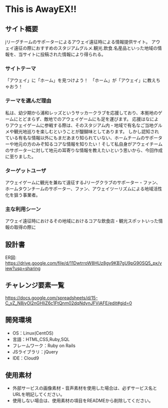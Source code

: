 # This is AwayEX!!

## サイト概要
jリーグチームのサポーターによるアウェイ遠征時による情報提供サイト。
アウェイ遠征の際におすすめのスタジアムグルメ.観光.飲食.名産品といった地域の情報を、当サイトに投稿された情報により得られる。


### サイトテーマ
 「アウェイ」に「ホーム」を見つけよう！　「ホーム」が「アウェイ」に教えちゃおう！

### テーマを選んだ理由
私は、幼少期から浦和レッズというサッカークラブを応援しており、本拠地のゲームにとどまらず、敵地でのアウェイゲームにも足を運びます。
応援はなによりアウェイゲームに参戦する際は、そのスタジアム内・地域で有名なご当地グルメや観光地巡りを楽しむということが醍醐味としてあります。
しかし認知されている有名な情報以外にもまだあまり知られていない、ホームチームのサポーターや地元の方のみぞ知るコアな情報を知りたい！そして私自身がアウェイチームのサポーターに対して地元の耳寄りな情報を教えたいという思いから、今回作成に至りました。

### ターゲットユーザ
アウェイゲームに観光を兼ねて遠征するJリーグクラブのサポーター・ファン、ホームタウンチームのサポーター、ファン、アウェイツーリズムによる地域活性化を狙う事業者。

### 主な利用シーン
アウェイ遠征時におけるその地域におけるコアな飲食店・観光スポットいった情報の取得の際に

## 設計書
ER図:  https://drive.google.com/file/d/11DwtrroW8HUz8gy9KB7gU9pG90SQ5_px/view?usp=sharing

## チャレンジ要素一覧
https://docs.google.com/spreadsheets/d/15-C_vZ_N8jyOl2nGHIiZ6c1FtQnm02dqNdynJFVjAFE/edit#gid=0

## 開発環境
- OS：Linux(CentOS)
- 言語：HTML,CSS,Ruby,SQL
- フレームワーク：Ruby on Rails
- JSライブラリ：jQuery
- IDE：Cloud9

## 使用素材
- 外部サービスの画像素材・音声素材を使用した場合は、必ずサービス名とURLを明記してください。
- 使用しない場合は、使用素材の項目をREADMEから削除してください。
